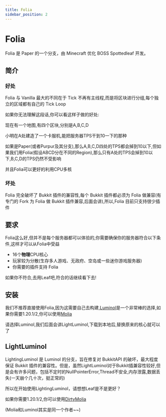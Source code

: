 ```yaml
---
title: Folia
sidebar_position: 2
---
```


# Folia

Folia 是 Paper 的一个分支，由 Minecraft 优化 BOSS Spottedleaf 开发。

## 简介

### 好处

Folia 与 Vanilla 最大的不同在于 Tick 不再有主线程,而是将区块进行分组,每个独立的区域都有自己的 Tick Loop

如果你无法理解这段话,你可以看这样子做的好处:

现在有一个地图,有四个区块,分别是A,B,C,D

小明在A处建造了一个卡服机,能把服务器TPS干到10一下的那种

如果是Paper(或者Purpur及其分支),那么A,B,C,D四处的TPS都会掉到10以下,但如果我们用Folia(假设ABCD分在不同的Region),那么只有A处的TPS会掉到10以下,B,C,D的TPS仍然不受影响

并且Folia可以更好的利用CPU多核

### 坏处

Folia 完全破坏了 Bukkit 插件的兼容性,每个 Bukkit 插件都必须为 Folia 做兼容(有专门的 Fork 为 Folia 做 Bukkit 插件兼容,后面会讲),所以,Folia 目前只支持很少插件

## 要求

Folia这么好,但并不是每个服务器都可以体验的,你需要确保你的服务器符合以下条件,这样才可以从Folia中受益

* 16个**物理**CPU核心
* 玩家较为分散(生存多人游戏、无政府、空岛或一些迷你游戏服务器)
* 你需要的插件支持 Folia

如果你不符合,去用Leaf吧,符合的话继续看下去!

## 安装

我们不推荐直接使用Folia,因为这需要自己去构建,[Luminol](https://luminolmc.com/)是一个非常棒的选择,如果你需要1.20.1/2,你可以使用[Molia](https://github.com/Era4FunMC/Molia)

请选择Luminol,我们后面会讲LightLuminol,下载到本地后,替换原来的核心就可以了

## LightLuminol

LightingLuminol 是 Luminol 的分支，旨在修复对 BukkitAPI 的破坏，最大程度保证 Bukkit 插件的兼容性。但是，虽然LightLuminol对于Bukkit插兼容性较好,但是会有许多问题，包括不定时的NullPointerError,Thread不安全,内存泄露,数据丢失(一天崩个几十次，挺正常的)

所以在开始使用LightingLuminol，请想想Leaf是不是更好？

如果你需要1.20.1/2,你可以使用[DirtyMolia](https://github.com/Era4FunMC/DirtyMolia)

(Molia和Luminol其实是同一个作者~~)



